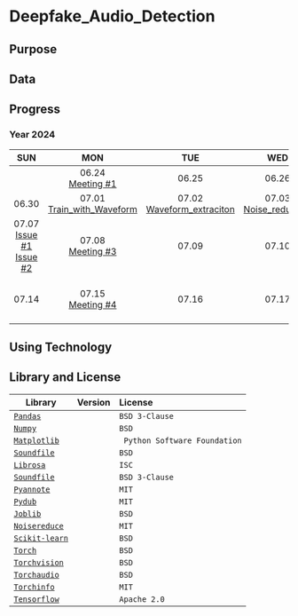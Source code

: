 # Deepfake_Audio_Detection

## Purpose


## Data


## Progress
### Year 2024

|   SUN   |   MON   |   TUE   |   WED   |   THU   |   FRI   |   SAT   |
|:-------:|:-------:|:-------:|:-------:|:-------:|:-------:|:-------:|
|  | 06.24 <br> [Meeting #1](./posts/0624_Meeting.md)| 06.25 <br> | 06.26 | 06.27 | 06.28 <br> [Meeting #2](./posts/0628_Meeting.md) | 06.29 |
| 06.30 | 07.01 <br> [Train_with_Waveform](./posts/0701_Train_with_waveform.md) | 07.02 <br> [Waveform_extraciton](./posts/0702_Waveform_extraction.md) | 07.03 <br> [Noise_reduction](./posts/0703_Noise_reduction.md) | 07.04 <br> [Separation_directory](./posts/0704_Separation_directory.md) | 07.05 | 07.06 |
| 07.07 <br> [Issue #1](./posts/0707_Issue_1.md) <br> [Issue #2](./posts/0707_Issue_2.md)| 07.08 <br> [Meeting #3](./posts/0708_Meeting.md) | 07.09 | 07.10 | 07.11 | 07.12 | 07.13 |
| 07.14 | 07.15 <br> [Meeting #4](./posts/0715_Meeting.md) | 07.16 | 07.17 | 07.18 <br> [Noise_reduction](./posts/0718_Noise_reduction.md) <br> [Segmentation](./posts/0718_Segmentation.md) <br> [Model_build](./posts/0718_Model_build.md) | 07.19 (Deadline) <br> [No_voice_reduction](./posts/0719_No_voice_reduction.md) | |


## Using Technology


## Library and License
| Library | Version | License | 
|---|:---:|:---|
| [`Pandas`](https://github.com/pandas-dev/pandas) |  | `BSD 3-Clause` |
| [`Numpy`](https://github.com/numpy/numpy) |  | `BSD` |
| [`Matplotlib`](https://github.com/matplotlib/matplotlib) |  | ` Python Software Foundation` |
| [`Soundfile`](https://github.com/bastibe/python-soundfile) |  | `BSD` |
| [`Librosa`](https://github.com/librosa/librosa) |  | `ISC` |
| [`Soundfile`](https://github.com/bastibe/python-soundfile) | | `BSD 3-Clause`|
| [`Pyannote`](https://github.com/pyannote) | | `MIT` |
| [`Pydub`](https://pydub.com/) | | `MIT` |
| [`Joblib`](https://joblib.readthedocs.io/en/stable/) | | `BSD` |
| [`Noisereduce`](https://github.com/timsainb/noisereduce?tab=MIT-1-ov-file#readme) | | `MIT` |
| [`Scikit-learn`](https://scikit-learn.org/stable/) | | `BSD` |
| [`Torch`](https://pytorch.org/) | | `BSD` |
| [`Torchvision`](https://github.com/pytorch/vision) | | `BSD` |
| [`Torchaudio`](https://github.com/pytorch/audio) | | `BSD` |
| [`Torchinfo`](https://github.com/tyleryep/torchinfo) | | `MIT` |
| [`Tensorflow`](https://github.com/tensorflow) | | `Apache 2.0` |

